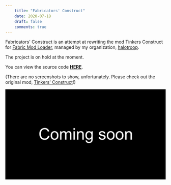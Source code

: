 ```yaml
---
    title: "Fabricators' Construct"
    date: 2020-07-18
    draft: false
    comments: true
---
```


Fabricators' Construct is an attempt at rewriting the mod Tinkers Construct for
[Fabric Mod Loader](https://www.fabricmc.net/), managed by my organization,
[halotroop](https://github.com/halotroop/).

The project is on hold at the moment.

You can view the source code **[HERE](https://github.com/halotroop/fabricators-construct)**.

(There are no screenshots to show, unfortunately.
Please check out the original mod,
[Tinkers' Construct](https://www.curseforge.com/minecraft/mc-mods/tinkers-construct)!)

![Screenshots TBA](../img/previews/ComingSoon.png)
